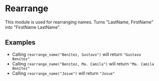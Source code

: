 Rearrange
=========

This module is used for rearranging names.
Turns "LastName, FirstName" into "FirstName LastName".

## Examples

  * Calling `rearrange_name("Benítez, Gustavo")` will return `"Gustavo Benítez"`
  * Calling `rearrange_name("Benítez, Ma. Camila")` will return `"Ma. Camila Benítez"`
  * Calling `rearrange_name("Josue")` will return `"Josue"`
